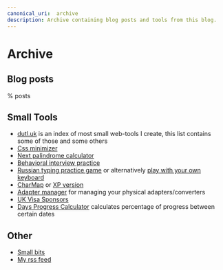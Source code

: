 ```yaml
---
canonical_uri:  archive
description: Archive containing blog posts and tools from this blog.
---
```


# Archive

## Blog posts

% posts

## Small Tools

- [dutl.uk](https://www.dutl.uk/) is an index of most small web-tools I create, this list contains some of those and some others
- [Css minimizer](/misc/web/minimize-css)
- [Next palindrome calculator](/misc/web/palindrome-calculator)
- [Behavioral interview practice](https://behavioral-interview-practice.dutl.uk/)
- [Russian typing practice game](/misc/web/old-projects/typ-o) or alternatively [play with your own keyboard](/misc/web/old-projects/typ-v)
- [CharMap](/misc/web/charmap) or [XP version](/misc/web/charmap-xp)
- [Adapter manager](https://adapter-manager.dutl.uk/) for managing your physical adapters/converters
- [UK Visa Sponsors](https://uk-sponsors.dutl.uk/)
- [Days Progress Calculator](/misc/web/days-progress) calculates percentage of progress between certain dates

## Other

- [Small bits](/misc/bits)
- [My rss feed]([https://rss-reader.dutl.uk/?feeds=https%3A%2F%2Ffeeds.feedburner.com%2Fblogspot%2FHcFb%2Chttps%3A%2F%2Fblog.jim-nielsen.com%2Ffeed.xml%2Chttps%3A%2F%2Fblog.benjojo.co.uk%2Frss.xml%2Chttps%3A%2F%2Fdaringfireball.net%2Ffeeds%2Fmain%2Chttps%3A%2F%2Fsimonwillison.net%2Fatom%2Feverything%2F%2Chttps%3A%2F%2Fdgerrells.com%2Ffeed%2Chttps%3A%2F%2Feieio.games%2Ffeed.xml%2Chttps%3A%2F%2Ftaylor.town%2Ffeed.xml](https://rss-reader.dutl.uk/?feeds=https%3A%2F%2Ffeeds.feedburner.com%2Fblogspot%2FHcFb%2Chttps%3A%2F%2Fblog.jim-nielsen.com%2Ffeed.xml%2Chttps%3A%2F%2Fblog.benjojo.co.uk%2Frss.xml%2Chttps%3A%2F%2Fdaringfireball.net%2Ffeeds%2Fmain%2Chttps%3A%2F%2Fsimonwillison.net%2Fatom%2Feverything%2F%2Chttps%3A%2F%2Fdgerrells.com%2Ffeed%2Chttps%3A%2F%2Feieio.games%2Ffeed.xml%2Chttps%3A%2F%2Ftaylor.town%2Ffeed.xml%2Chttps%3A%2F%2Fwww.bradypramberg.com%2Fposts%2Findex.xml%2Chttps%3A%2F%2Fwww.kalzumeus.com%2Ffeed.xml))

